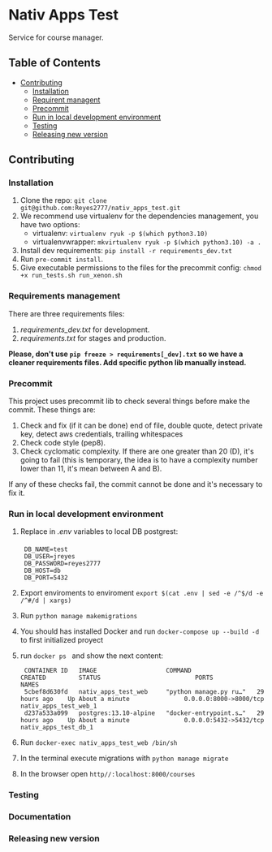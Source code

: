 # Nativ Apps Test

Service for course manager.

## Table of Contents

* [Contributing](#markdown-header-contributing)
  * [Installation](#markdown-header-installation)
  * [Requirent managent](#markdown-header-requirements-management)
  * [Precommit](#markdown-header-precommit)
  * [Run in local development environment](#markdown-run-in_local-development-environment)
  * [Testing](#markdown-header-testing)
  * [Releasing new version](#markdown-header-releasing-new-version)


## Contributing

### Installation

1. Clone the repo: `git clone git@github.com:Reyes2777/nativ_apps_test.git`
2. We recommend use virtualenv for the dependencies management, you have two options:
   - virtualenv: `virtualenv ryuk -p $(which python3.10)`
   - virtualenvwrapper: `mkvirtualenv ryuk -p $(which python3.10) -a .`
3. Install dev requirements: `pip install -r requirements_dev.txt`
4. Run `pre-commit install`.
5. Give executable permissions to the files for the precommit config: `chmod +x run_tests.sh run_xenon.sh`

### Requirements management

There are three requirements files:

1. *requirements_dev.txt* for development.
1. *requirements.txt* for stages and production.

**Please, don't use `pip freeze > requirements[_dev].txt` so we have a cleaner requirements files. Add specific python lib manually instead.**

### Precommit

This project uses precommit lib to check several things before make the commit. These things are:

1. Check and fix (if it can be done) end of file, double quote, detect private key, detect aws credentials, trailing whitespaces
1. Check code style (pep8).
1. Check cyclomatic complexity. If there are one greater than 20 (D), it's going to fail (this is temporary, the idea is to have a complexity number lower than 11, it's mean between A and B).

If any of these checks fail, the commit cannot be done and it's necessary to fix it.

### Run in local development environment


1. Replace in *.env* variables to local DB postgrest:
    ####
        DB_NAME=test
        DB_USER=jreyes
        DB_PASSWORD=reyes2777
        DB_HOST=db
        DB_PORT=5432
2. Export enviroments to enviroment `export $(cat .env | sed -e /^$/d -e /^#/d | xargs)`
3. Run `python manage makemigrations`
3. You should has installed Docker and run  `docker-compose up --build -d` to first initialized proyect
4. run  `docker ps ` and show the next content:

        CONTAINER ID   IMAGE                   COMMAND                  CREATED         STATUS                          PORTS                    NAMES
        5cbef8d630fd   nativ_apps_test_web     "python manage.py ru…"   29 hours ago    Up About a minute               0.0.0.0:8000->8000/tcp   nativ_apps_test_web_1
        d237a533a099   postgres:13.10-alpine   "docker-entrypoint.s…"   29 hours ago    Up About a minute               0.0.0.0:5432->5432/tcp   nativ_apps_test_db_1
5. Run `docker-exec nativ_apps_test_web /bin/sh`
6. In the terminal execute migrations with `python manage migrate`
7. In the browser open `http//:localhost:8000/courses`


### Testing

### Documentation


### Releasing new version
